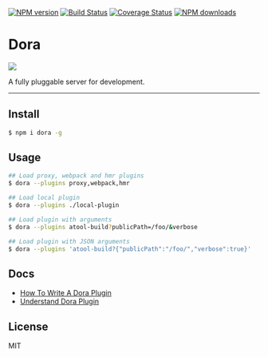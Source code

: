 [![NPM version](https://img.shields.io/npm/v/dora.svg?style=flat)](https://npmjs.org/package/dora)
[![Build Status](https://img.shields.io/travis/dora-js/dora.svg?style=flat)](https://travis-ci.org/dora-js/dora)
[![Coverage Status](https://img.shields.io/coveralls/dora-js/dora.svg?style=flat)](https://coveralls.io/r/dora-js/dora)
[![NPM downloads](http://img.shields.io/npm/dm/dora.svg?style=flat)](https://npmjs.org/package/dora)

# Dora

![](https://os.alipayobjects.com/rmsportal/UnpjHRTnkJlHfXx.png)

A fully pluggable server for development.

---

## Install

```bash
$ npm i dora -g 
```

## Usage

```bash
## Load proxy, webpack and hmr plugins
$ dora --plugins proxy,webpack,hmr

## Load local plugin
$ dora --plugins ./local-plugin

## Load plugin with arguments
$ dora --plugins atool-build?publicPath=/foo/&verbose

## Load plugin with JSON arguments
$ dora --plugins 'atool-build?{"publicPath":"/foo/","verbose":true}'
```

## Docs

- [How To Write A Dora Plugin](./docs/How-To-Write-A-Dora-Plugin.md)
- [Understand Dora Plugin](./docs/Understand-Dora-Plugin.md)

## License

MIT
